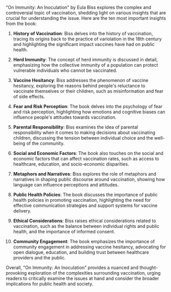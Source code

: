 "On Immunity: An Inoculation" by Eula Biss explores the complex and controversial topic of vaccination, shedding light on various insights that are crucial for understanding the issue. Here are the ten most important insights from the book:

1. **History of Vaccination**: Biss delves into the history of vaccination, tracing its origins back to the practice of variolation in the 18th century and highlighting the significant impact vaccines have had on public health.

2. **Herd Immunity**: The concept of herd immunity is discussed in detail, emphasizing how the collective immunity of a population can protect vulnerable individuals who cannot be vaccinated.

3. **Vaccine Hesitancy**: Biss addresses the phenomenon of vaccine hesitancy, exploring the reasons behind people's reluctance to vaccinate themselves or their children, such as misinformation and fear of side effects.

4. **Fear and Risk Perception**: The book delves into the psychology of fear and risk perception, highlighting how emotions and cognitive biases can influence people's attitudes towards vaccination.

5. **Parental Responsibility**: Biss examines the idea of parental responsibility when it comes to making decisions about vaccinating children, discussing the tension between individual choice and the well-being of the community.

6. **Social and Economic Factors**: The book also touches on the social and economic factors that can affect vaccination rates, such as access to healthcare, education, and socio-economic disparities.

7. **Metaphors and Narratives**: Biss explores the role of metaphors and narratives in shaping public discourse around vaccination, showing how language can influence perceptions and attitudes.

8. **Public Health Policies**: The book discusses the importance of public health policies in promoting vaccination, highlighting the need for effective communication strategies and support systems for vaccine delivery.

9. **Ethical Considerations**: Biss raises ethical considerations related to vaccination, such as the balance between individual rights and public health, and the importance of informed consent.

10. **Community Engagement**: The book emphasizes the importance of community engagement in addressing vaccine hesitancy, advocating for open dialogue, education, and building trust between healthcare providers and the public.

Overall, "On Immunity: An Inoculation" provides a nuanced and thought-provoking exploration of the complexities surrounding vaccination, urging readers to critically examine the issues at hand and consider the broader implications for public health and society.